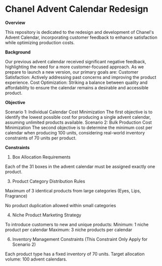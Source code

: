 # Chanel Advent Calendar Redesign

**Overview**

This repository is dedicated to the redesign and development of Chanel's Advent Calendar, incorporating customer feedback to enhance satisfaction while optimizing production costs.

**Background**

Our previous advent calendar received significant negative feedback, highlighting the need for a more customer-focused approach. As we prepare to launch a new version, our primary goals are:
Customer Satisfaction: Actively addressing past concerns and improving the product experience.
Cost Optimization: Striking a balance between quality and affordability to ensure the calendar remains a desirable and accessible product.

**Objective**

Scenario 1: Individual Calendar Cost Minimization
The first objective is to identify the lowest possible cost for producing a single advent calendar, assuming unlimited products available.
Scenario 2: Bulk Production Cost Minimization
The second objective is to determine the minimum cost per calendar when producing 100 units, considering real-world inventory constraints of 70 units per product.

**Constraints**
1. Box Allocation Requirements

Each of the 31 boxes in the advent calendar must be assigned exactly one product.

3. Product Category Distribution Rules

Maximum of 3 identical products from large categories (Eyes, Lips, Fragrance)

No product duplication allowed within small categories

4. Niche Product Marketing Strategy

To introduce customers to new and unique products:
Minimum: 1 niche product per calendar
Maximum: 3 niche products per calendar

6. Inventory Management Constraints (This Constraint Only Apply for Scenario 2)

Each product type has a fixed inventory of 70 units.
Target allocation volume: 100 advent calendars.
